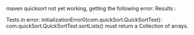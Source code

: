 maven quicksort not yet working, getting the following error:
Results :

Tests in error: 
  initializationError0(com.quickSort.QuickSortTest): com.quickSort.QuickSortTest.sortLists() must return a Collection of arrays.
